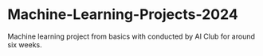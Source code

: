 # Machine-Learning-Projects-2024
Machine learning project from basics with conducted by AI Club for around six weeks.
